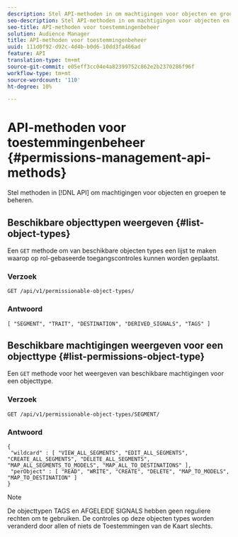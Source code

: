 ```yaml
---
description: Stel API-methoden in om machtigingen voor objecten en groepen te beheren.
seo-description: Stel API-methoden in om machtigingen voor objecten en groepen te beheren.
seo-title: API-methoden voor toestemmingenbeheer
solution: Audience Manager
title: API-methoden voor toestemmingenbeheer
uuid: 111d0f92-d92c-4d4b-b0d6-10dd3fa466ad
feature: API
translation-type: tm+mt
source-git-commit: e05eff3cc04e4a82399752c862e2b2370286f96f
workflow-type: tm+mt
source-wordcount: '110'
ht-degree: 10%

---
```



# API-methoden voor toestemmingenbeheer {#permissions-management-api-methods}

Stel methoden in [!DNL API] om machtigingen voor objecten en groepen te beheren.

<!-- c_rest_api_perm_man.xml -->

## Beschikbare objecttypen weergeven {#list-object-types}

Een `GET` methode om van beschikbare objecten types een lijst te maken waarop op rol-gebaseerde toegangscontroles kunnen worden geplaatst.

<!-- r_rest_api_perm_list.xml -->

### Verzoek

`GET /api/v1/permissionable-object-types/`

### Antwoord

```
[ "SEGMENT", "TRAIT", "DESTINATION", "DERIVED_SIGNALS", "TAGS" ]
```

## Beschikbare machtigingen weergeven voor een objecttype {#list-permissions-object-type}

Een `GET` methode voor het weergeven van beschikbare machtigingen voor een objecttype.

<!-- r_rest_api_perm_list_perms.xml -->

### Verzoek

`GET /api/v1/permissionable-object-types/SEGMENT/`

### Antwoord

```
{ 
 "wildcard" : [ "VIEW_ALL_SEGMENTS", "EDIT_ALL_SEGMENTS", "CREATE_ALL_SEGMENTS", "DELETE_ALL_SEGMENTS", "MAP_ALL_SEGMENTS_TO_MODELS", "MAP_ALL_TO_DESTINATIONS" ], 
 "perObject" : [ "READ", "WRITE", "CREATE", "DELETE", "MAP_TO_MODELS", "MAP_TO_DESTINATION" ]
}
```

>[!NOTE]
>
>De objecttypen TAGS en AFGELEIDE SIGNALS hebben geen reguliere rechten om te gebruiken. De controles op deze objecten types worden veranderd door allen of niets de Toestemmingen van de Kaart slechts.
